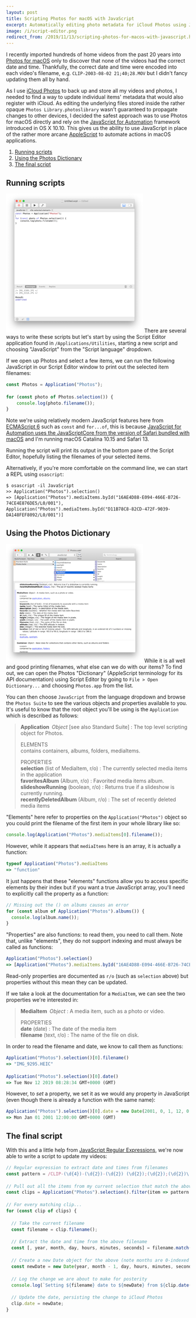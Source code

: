```yaml
---
layout: post
title: Scripting Photos for macOS with JavaScript
excerpt: Automatically editing photo metadata for iCloud Photos using JavaScript for Automation.
image: /i/script-editor.png
redirect_from: /2019/11/13/scripting-photos-for-macos-with-javascript.html
---
```

I recently imported hundreds of home videos from the past 20 years into [Photos for macOS](https://www.apple.com/uk/macos/photos/) only to discover that none of the videos had the correct date and time. Thankfully, the correct date and time were encoded into each video's filename, e.g. `CLIP-2003-08-02 21;40;28.MOV` but I didn't fancy updating them all by hand.

As I use [iCloud Photos](https://support.apple.com/en-gb/HT204264) to back up and store all my videos and photos, I needed to find a way to update individual items' metadata that would also register with iCloud. As editing the underlying files stored inside the rather opaque `Photos Library.photoslibrary` wasn't guaranteed to propagate changes to other devices, I decided the safest approach was to use Photos for macOS directly and rely on the [JavaScript for Automation](https://developer.apple.com/library/archive/documentation/LanguagesUtilities/Conceptual/MacAutomationScriptingGuide/index.html) framework introduced in OS X 10.10. This gives us the ability to use JavaScript in place of the rather more arcane [AppleScript](https://developer.apple.com/library/archive/documentation/AppleScript/Conceptual/AppleScriptLangGuide/introduction/ASLR_intro.html#//apple_ref/doc/uid/TP40000983) to automate actions in macOS applications.

1. [Running scripts](#running-scripts)
2. [Using the Photos Dictionary](#using-the-photos-dictionary)
3. [The final script](#the-final-script)

## Running scripts

<img src="/i/script-editor.png" class="pull-right" width="375" height="379" alt=""> There are several ways to write these scripts but let's start by using the Script Editor application found in `/Applications/Utilities`, starting a new script and choosing "JavaScript" from the "Script language" dropdown.

If we open up Photos and select a few items, we can run the following JavaScript in our Script Editor window to print out the selected item filenames:

```javascript
const Photos = Application("Photos");

for (const photo of Photos.selection()) {
    console.log(photo.filename());
}
```

Note we're using relatively modern JavaScript features here from [ECMAScript 6](http://es6-features.org/#Constants) such as `const` and `for...of`, this is because [JavaScript for Automation uses the JavaScriptCore from the version of Safari bundled with macOS](https://github.com/JXA-Cookbook/JXA-Cookbook/wiki/ES6-Features-in-JXA) and I'm running macOS Catalina 10.15 and Safari 13.

Running the script will print its output in the bottom pane of the Script Editor, hopefully listing the filenames of your selected items.

Alternatively, if you're more comfortable on the command line, we can start a REPL using `osascript`:

```console
$ osascript -il JavaScript
>> Application("Photos").selection()
=> [Application("Photos").mediaItems.byId("16AE4D88-E094-466E-B726-74CE4E876DE5/L0/001"), Application("Photos").mediaItems.byId("D11B78C8-82CD-472F-9039-DA148FEF8092/L0/001")]
```

## Using the Photos Dictionary

<img src="/i/photos-dictionary.png" class="pull-right" width="375" height="324" alt=""> While it is all well and good printing filenames, what else can we do with our items? To find out, we can open the Photos "Dictionary" (AppleScript terminology for its API documentation) using Script Editor by going to `File > Open Dictionary...` and choosing `Photos.app` from the list.

You can then choose `JavaScript` from the language dropdown and browse the `Photos Suite` to see the various objects and properties available to you. It's useful to know that the root object you'll be using is the `Application` which is described as follows:

> **Application** _Object_ [see also Standard Suite] : The top level scripting object for Photos.
>
> ELEMENTS  
> contains containers, albums, folders, mediaItems.
>
> PROPERTIES  
> **selection** (list of MediaItem, r/o) : The currently selected media items in the application  
> **favoritesAlbum** (Album, r/o) : Favorited media items album.  
> **slideshowRunning** (boolean, r/o) : Returns true if a slideshow is currently running.  
> **recentlyDeletedAlbum** (Album, r/o) : The set of recently deleted media items

"Elements" here refer to properties on the `Application("Photos")` object so you could print the filename of the first item in your whole library like so:

```javascript
console.log(Application("Photos").mediaItems[0].filename());
```

However, while it appears that `mediaItems` here is an array, it is actually a function:

```javascript
typeof Application("Photos").mediaItems
=> "function"
```

It just happens that these "elements" functions allow you to access specific elements by their index but if you want a true JavaScript array, you'll need to explicitly call the property as a function:

```javascript
// Missing out the () on albums causes an error
for (const album of Application("Photos").albums()) {
  console.log(album.name());
}
```

"Properties" are also functions: to read them, you need to call them. Note that, unlike "elements", they do not support indexing and must always be called as functions:

```javascript
Application("Photos").selection()
=> [Application("Photos").mediaItems.byId("16AE4D88-E094-466E-B726-74CE4E876DE5/L0/001"), Application("Photos").mediaItems.byId("D11B78C8-82CD-472F-9039-DA148FEF8092/L0/001")]
```

Read-only properties are documented as `r/o` (such as `selection` above) but properties without this mean they can be updated.

If we take a look at the documentation for a `MediaItem`, we can see the two properties we're interested in:

> **MediaItem** _Object_ : A media item, such as a photo or video.
>
> PROPERTIES  
> **date** (date) : The date of the media item  
> **filename** (text, r/o) : The name of the file on disk.

In order to read the filename and date, we know to call them as functions:

```javascript
Application("Photos").selection()[0].filename()
=> "IMG_9295.HEIC"

Application("Photos").selection()[0].date()
=> Tue Nov 12 2019 08:28:34 GMT+0000 (GMT)
```

However, to _set_ a property, we set it as we would any property in JavaScript (even though there is already a function with the same name):

```javascript
Application("Photos").selection()[0].date = new Date(2001, 0, 1, 12, 0, 0)
=> Mon Jan 01 2001 12:00:00 GMT+0000 (GMT)
```

## The final script

With this and a little help from [JavaScript Regular Expressions](https://developer.mozilla.org/en-US/docs/Web/JavaScript/Guide/Regular_Expressions), we're now able to write a script to update my videos:

```javascript
// Regular expression to extract date and times from filenames
const pattern = /CLIP-(\d{4})-(\d{2})-(\d{2}) (\d{2});(\d{2});(\d{2})\.MOV/;

// Pull out all the items from my current selection that match the above pattern
const clips = Application("Photos").selection().filter(item => pattern.test(item.filename()));

// For every matching clip...
for (const clip of clips) {

  // Take the current filename
  const filename = clip.filename();

  // Extract the date and time from the above filename
  const [, year, month, day, hours, minutes, seconds] = filename.match(pattern);

  // Create a new Date object for the above (note months are 0-indexed in JavaScript)
  const newDate = new Date(year, month - 1, day, hours, minutes, seconds);

  // Log the change we are about to make for posterity
  console.log(`Setting ${filename} date to ${newDate} from ${clip.date()}`);

  // Update the date, persisting the change to iCloud Photos
  clip.date = newDate;
}
```
